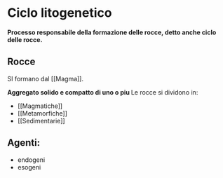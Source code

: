 # Ciclo litogenetico
<b>Processo responsabile della formazione delle rocce, detto anche ciclo delle rocce.</b> 

## Rocce
SI formano dal [[Magma]].

<b>Aggregato solido e compatto di uno o piu </b>
Le rocce si dividono in:
- [[Magmatiche]]
- [[Metamorfiche]]
- [[Sedimentarie]]

## Agenti: 
- endogeni
- esogeni

